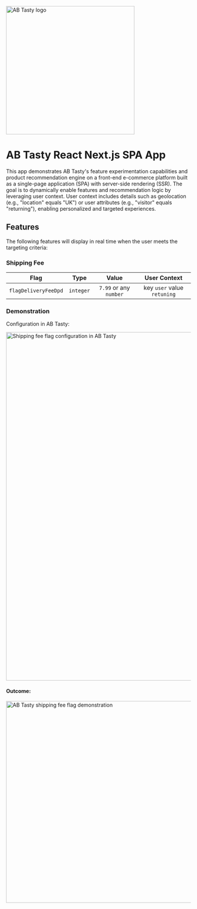 <img src="https://content.partnerpage.io/eyJidWNrZXQiOiJwYXJ0bmVycGFnZS5wcm9kIiwia2V5IjoibWVkaWEvY29udGFjdF9pbWFnZXMvMDUwNGZlYTYtOWIxNy00N2IyLTg1YjUtNmY5YTZjZWU5OTJiLzI1NjhmYjk4LTQwM2ItNGI2OC05NmJiLTE5YTg1MzU3ZjRlMS5wbmciLCJlZGl0cyI6eyJ0b0Zvcm1hdCI6IndlYnAiLCJyZXNpemUiOnsid2lkdGgiOjEyMDAsImhlaWdodCI6NjI3LCJmaXQiOiJjb250YWluIiwiYmFja2dyb3VuZCI6eyJyIjoyNTUsImciOjI1NSwiYiI6MjU1LCJhbHBoYSI6MH19fX0=" alt="AB Tasty logo" width="350"/>

# AB Tasty React Next.js SPA App

This app demonstrates AB Tasty's feature experimentation capabilities and product recommendation engine on a front-end e-commerce platform built as a single-page application (SPA) with server-side rendering (SSR). The goal is to dynamically enable features and recommendation logic by leveraging user context. User context includes details such as geolocation (e.g., "location" equals "UK") or user attributes (e.g., "visitor" equals "returning"), enabling personalized and targeted experiences.

## Features

The following features will display in real time when the user meets the targeting criteria:

### Shipping Fee

| Flag | Type | Value    | User Context    |
| :---: | :---:   | :---: | :---: |
| `flagDeliveryFeeDpd`   | `integer` | `7.99` or any `number`   | key `user` value `retuning`   |

### Demonstration

Configuration in AB Tasty:

<img src="https://assets-manager.abtasty.com/1ceff369b6cd9aceaa9ee318e6498167/config1.gif" alt="Shipping fee flag configuration in AB Tasty" width="950"/>

#### Outcome:

<img src="https://assets-manager.abtasty.com/1ceff369b6cd9aceaa9ee318e6498167/ezgif-4-10839796ee.gif" alt="AB Tasty shipping fee flag demonstration" width="550"/>